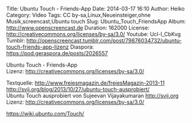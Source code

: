 Title: Ubuntu Touch - Friends-App
Date: 2014-03-17 16:10
Author: Heiko
Category: Video
Tags: CC by-sa,Linux,Neueinsteiger,ohne Musik,screencast,Ubuntu touch
Slug: Ubuntu_Touch_FriendsApp
Album: http://www.openscreencast.de
Duration: 162000
License: http://creativecommons.org/licenses/by-sa/3.0/
Youtube: UcI-l_CbKvg
Tumblr: http://openscreencast.tumblr.com/post/79876034732/ubuntu-touch-friends-app-lizenz
Diaspora: https://pod.geraspora.de/posts/2026557

Ubuntu Touch - Friends-App  
Lizenz: <http://creativecommons.org/licenses/by-sa/3.0/>  
  
Textquelle: <http://www.freiesmagazin.de/freiesMagazin-2013-11>  
<http://svij.org/blog/2013/10/27/ubuntu-touch-ausprobiert/>  
Ubuntu Touch ausprobiert von Sujeevan Vijayakumaran <http://svij.org>  
Lizenz: <http://creativecommons.org/licenses/by-sa/3.0/>  
  
<https://wiki.ubuntu.com/Touch/>

